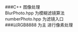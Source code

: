 ###C++ 图像处理         
BlurPhoto.hpp 为模糊滤镜算法       
numberPhoto.hpp 为滤镜入口       
###以RGB8888 为主 进行像素处理


